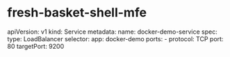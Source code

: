 # fresh-basket-shell-mfe
apiVersion: v1
kind: Service
metadata:
  name: docker-demo-service
spec:
  type: LoadBalancer
  selector:
    app: docker-demo
  ports:
    - protocol: TCP
      port: 80
      targetPort: 9200
